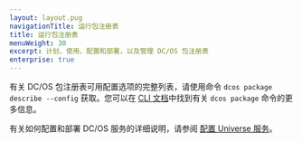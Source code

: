 ```yaml
---
layout: layout.pug
navigationTitle: 运行包注册表
title: 运行包注册表
menuWeight: 30
excerpt: 计划、使用、配置和部署，以及管理 DC/OS 包注册表
enterprise: true
---
```

有关 DC/OS 包注册表可用配置选项的完整列表，请使用命令 `dcos package describe --config` 获取。您可以在 [CLI 文档](/mesosphere/dcos/cn/1.12/cli/command-reference/dcos-package/)中找到有关 `dcos package` 命令的更多信息。

有关如何配置和部署 DC/OS 服务的详细说明，请参阅 [配置 Universe 服务](/mesosphere/dcos/cn/1.12/deploying-services/config-universe-service/)。
